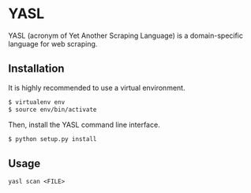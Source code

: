 # YASL

YASL (acronym of Yet Another Scraping Language) is a domain-specific language for web scraping.

## Installation
It is highly recommended to use a virtual environment.

```bash
$ virtualenv env
$ source env/bin/activate
```

Then, install the YASL command line interface.

```bash
$ python setup.py install
```

## Usage

```
yasl scan <FILE>
```
